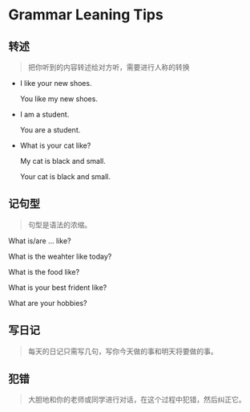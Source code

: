 # Grammar Leaning Tips

## 转述

> 把你听到的内容转述给对方听，需要进行人称的转换

- I like your new shoes.

  You like my new shoes.

- I am a student.

  You are a student.

- What is your cat like?

  My cat is black and small.

  Your cat is black and small.

## 记句型

> 句型是语法的浓缩。

 What is/are ... like?

What is the weahter like today?

What is the food like?

What is your best frident like?

What are your hobbies?

## 写日记

> 每天的日记只需写几句，写你今天做的事和明天将要做的事。

## 犯错

> 大胆地和你的老师或同学进行对话，在这个过程中犯错，然后纠正它。
